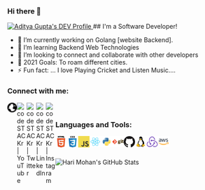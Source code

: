 ### Hi there 👋
<a href="https://dev.to/whyadiwhy">
  <img src="https://d2fltix0v2e0sb.cloudfront.net/dev-badge.svg" alt="Aditya Gupta's DEV Profile" height="30" width="30">
</a>
## I'm a Software Developer!

- 🔭 I’m currently working on Golang [website Backend].
- 🌱 I’m learning Backend Web Technologies
- 👯 I’m looking to connect and collaborate with other developers
- 🥅 2021 Goals: To roam different cities.
- ⚡ Fun fact: ... I love Playing Cricket and Listen Music....



### Connect with me:

[<img align="left" alt="spiritual-coder.io" width="22px" src="https://raw.githubusercontent.com/iconic/open-iconic/master/svg/globe.svg" />][website]
[<img align="left" alt="codeSTACKr | YouTube" width="22px" src="https://cdn.jsdelivr.net/npm/simple-icons@v3/icons/youtube.svg" />][youtube]
[<img align="left" alt="codeSTACKr | Twitter" width="22px" src="https://cdn.jsdelivr.net/npm/simple-icons@v3/icons/twitter.svg" />][twitter]
[<img align="left" alt="codeSTACKr | LinkedIn" width="22px" src="https://cdn.jsdelivr.net/npm/simple-icons@v3/icons/linkedin.svg" />][linkedin]
[<img align="left" alt="codeSTACKr | Instagram" width="22px" src="https://cdn.jsdelivr.net/npm/simple-icons@v3/icons/instagram.svg" />][instagram]

<br />

### Languages and Tools:



[<img align="left" alt="HTML5" width="26px" src="https://raw.githubusercontent.com/github/explore/80688e429a7d4ef2fca1e82350fe8e3517d3494d/topics/html/html.png" />][html]

[<img align="left" alt="CSS3" width="26px" src="https://raw.githubusercontent.com/github/explore/80688e429a7d4ef2fca1e82350fe8e3517d3494d/topics/css/css.png" />][cssplaylist]

[<img align="left" alt="JavaScript" width="26px" src="https://raw.githubusercontent.com/github/explore/80688e429a7d4ef2fca1e82350fe8e3517d3494d/topics/javascript/javascript.png" />][jsplaylist]


[<img align="left" alt="React" width="26px" src="https://raw.githubusercontent.com/github/explore/80688e429a7d4ef2fca1e82350fe8e3517d3494d/topics/react/react.png" />][reactplaylist]

[<img align="left" alt="Python" width="26px" src="https://raw.githubusercontent.com/github/explore/80688e429a7d4ef2fca1e82350fe8e3517d3494d/topics/python/python.png" />][python]


[<img align="left" alt="Git" width="26px" src="https://raw.githubusercontent.com/github/explore/80688e429a7d4ef2fca1e82350fe8e3517d3494d/topics/git/git.png" />][github]

[<img align="left" alt="GitHub" width="26px" src="https://raw.githubusercontent.com/github/explore/78df643247d429f6cc873026c0622819ad797942/topics/github/github.png" />][github]

[<img align="left" alt="Linux" width="26px" src="https://raw.githubusercontent.com/github/explore/78df643247d429f6cc873026c0622819ad797942/topics/linux/linux.png" />][linux]

[<img align="left" alt="Redux" width="26px" src="https://raw.githubusercontent.com/github/explore/80688e429a7d4ef2fca1e82350fe8e3517d3494d/topics/redux/redux.png" />][redux]

[<img align="left" alt="AWS" width="26px" src="https://raw.githubusercontent.com/github/explore/80688e429a7d4ef2fca1e82350fe8e3517d3494d/topics/aws/aws.png" />][aws]

<br />
<br />
<br />

<a href="#">
  <img align="left" src="https://github-readme-stats.anuraghazra1.vercel.app/api?username=harimohan251097&show_icons=true&include_all_commits=true&theme=algolia" alt="Hari Mohan's GitHub Stats"/>
</a>

<br />

[website]: http://www.harimohan.ml/
[twitter]: https://twitter.com/harimohan251097
[youtube]: https://www.youtube.com/channel/UCVQMHjY09-bwh7c1VmstRpw
[instagram]: https://www.instagram.com/harimohan2510/
[linkedin]: https://www.linkedin.com/in/harimohanmeena/
[html]: https://html.spec.whatwg.org/
[jsplaylist]: https://developer.mozilla.org/en-US/docs/Web/JavaScript
[reactplaylist]: https://reactjs.org/docs/getting-started.html
[cssplaylist]: https://developer.mozilla.org/en-US/docs/Web/CSS
[github]: https://github.com/harimohan251097
[python]: https://www.python.org/doc/
[redux]: https://redux.js.org/
[aws]: https://aws.amazon.com/
[linux]: https://www.linux.org/

